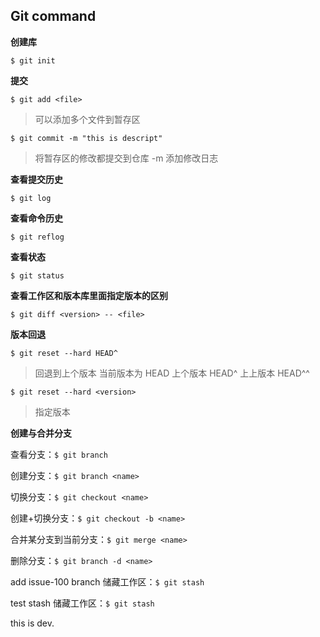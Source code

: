 
## Git command

**创建库** 

```$ git init```

**提交**

```$ git add <file>```
> 可以添加多个文件到暂存区

```$ git commit -m "this is descript"```
> 将暂存区的修改都提交到仓库 -m 添加修改日志

**查看提交历史**

```$ git log```

**查看命令历史**

```$ git reflog```

**查看状态**

```$ git status```

**查看工作区和版本库里面指定版本的区别**

```$ git diff <version> -- <file>```

**版本回退**

```$ git reset --hard HEAD^```
> 回退到上个版本 
> 当前版本为 HEAD  上个版本 HEAD^  上上版本 HEAD^^

```$ git reset --hard <version>```
> 指定版本

**创建与合并分支**

查看分支：```$ git branch```

创建分支：```$ git branch <name>```

切换分支：```$ git checkout <name>```

创建+切换分支：```$ git checkout -b <name>```

合并某分支到当前分支：```$ git merge <name>```

删除分支：```$ git branch -d <name>```

add issue-100 branch
储藏工作区：```$ git stash```

test stash
储藏工作区：```$ git stash```

this is dev.
